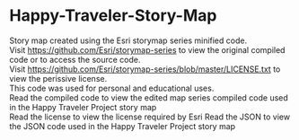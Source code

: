 # Happy-Traveler-Story-Map
Story map created using the Esri storymap series minified code. <br>
Visit https://github.com/Esri/storymap-series to view the original compiled code or to access the source code.<br>
Visit https://github.com/Esri/storymap-series/blob/master/LICENSE.txt to view the perissive license. <br>
This code was used for personal and educational uses.<br>
Read the compiled code to view the edited map series compiled code used in the Happy Traveler Project story map <br>
Read the license to view the license required by Esri
Read the JSON to view the JSON code used in the Happy Traveler Project story map <br>
